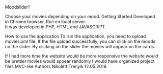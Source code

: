 Moodslider1

Choose your movies depending on your mood.
Getting Started
Developed in Chrome browser.
Run on local server.  
It was developed in PHP, HTML and JAVASCRIPT. 

How to use the application
To run the application, you need to upload movies.xml file. If the file upload successfully, you can click on the moods on the slider. By clicking on the slider the movies will appear on the cards.

If I had more time
the website would be more responsive
the website would be prettier
movies would appear randomly
I would have organized project files MVC-like
Authors
Nikolett Trenyik
12.05.2019.

